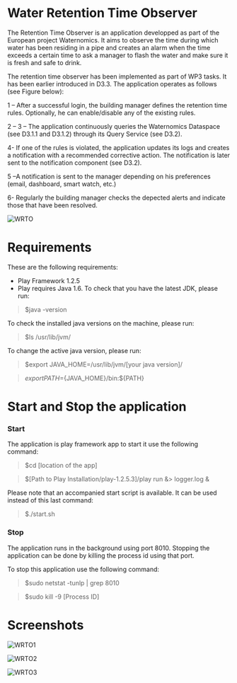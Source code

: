 # Water Retention Time Observer

The Retention Time Observer is an application developped as part of the European project Waternomics. It aims to observe the time during which water has been residing in a pipe and creates an alarm when the time exceeds a certain time to ask a manager to flash the water and make sure it is fresh and safe to drink. 

The retention time observer has been implemented as part of WP3 tasks. It has been earlier introduced in D3.3. The application operates as follows (see Figure below): 

1 – After a successful login, the building manager defines the retention time rules. Optionally, he can enable/disable any of the existing rules.

2 – 3 – The application continuously queries the Waternomics Dataspace (see D3.1.1 and D3.1.2)  through its Query Service (see D3.2).

4-  If one of  the rules is violated, the application updates its logs and creates a notification with a recommended corrective action. The notification is later sent to the notification component (see D3.2).

5 –A notification is sent to the manager depending on his preferences (email, dashboard, smart watch, etc.)

6- Regularly the building  manager checks the depected alerts and indicate those that have been resolved.

![WRTO](https://gitlab.insight-centre.org/uploads/waternomics/waterretentiontimeobserver/9b0816ac94/WRTO.png)

# Requirements
These are the following requirements:
* Play Framework 1.2.5
* Play requires Java 1.6.
To check that you have the latest JDK, please run:

>$java -version

To check the installed java versions on the machine, please run:

>$ls /usr/lib/jvm/

To change the active java version, please run:

>$export JAVA_HOME=/usr/lib/jvm/[your java version]/

>$export PATH=${JAVA_HOME}/bin:${PATH}


# Start and Stop the application
### Start
The application is play framework app to start it use the following command:

>$cd [location of the app]

>$[Path to Play Installation/play-1.2.5.3]/play run &> logger.log &

Please note that an accompanied start script is available. It can be used instead of this last command:

>$./start.sh

### Stop
The application runs in the background using port 8010.
Stopping the application can be done by killing the process id using that port.

To stop this application use the following command:

>$sudo netstat -tunlp | grep 8010

>$sudo kill -9 [Process ID]

# Screenshots

![WRTO1](https://gitlab.insight-centre.org/uploads/waternomics/waterretentiontimeobserver/4e73554bea/WRTO1.png)


![WRTO2](https://gitlab.insight-centre.org/uploads/waternomics/waterretentiontimeobserver/a0f4363898/WRTO2.png)


![WRTO3](https://gitlab.insight-centre.org/uploads/waternomics/waterretentiontimeobserver/f1e9dd811e/WRTO3.png)
